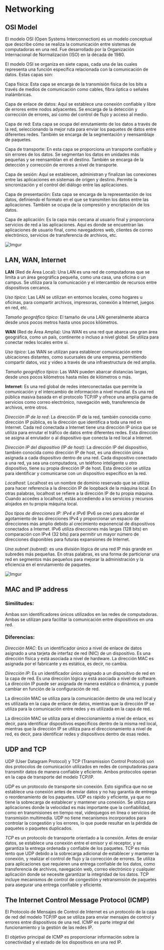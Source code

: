 # Networking

## OSI Model
El modelo OSI (Open Systems Interconnection) es un modelo conceptual que describe cómo se realiza la comunicación entre sistemas de computadoras en una red. Fue desarrollado por la Organización Internacional de Normalización (ISO) en la década de 1980.

El modelo OSI se organiza en siete capas, cada una de las cuales representa una función específica relacionada con la comunicación de datos. Estas capas son:

Capa física: Esta capa se encarga de la transmisión física de los bits a través de medios de comunicación como cables, fibra óptica o señales inalámbricas.

Capa de enlace de datos: Aquí se establece una conexión confiable y libre de errores entre nodos adyacentes. Se encarga de la detección y corrección de errores, así como del control de flujo y acceso al medio.

Capa de red: Esta capa se ocupa del enrutamiento de los datos a través de la red, seleccionando la mejor ruta para enviar los paquetes de datos entre diferentes redes. También se encarga de la segmentación y reensamblaje de paquetes.

Capa de transporte: En esta capa se proporciona un transporte confiable y sin errores de los datos. Se segmentan los datos en unidades más pequeñas y se reensamblan en el destino. También se encarga de la detección y corrección de errores a nivel de transporte.

Capa de sesión: Aquí se establecen, administran y finalizan las conexiones entre las aplicaciones en sistemas de origen y destino. Permite la sincronización y el control del diálogo entre las aplicaciones.

Capa de presentación: Esta capa se encarga de la representación de los datos, definiendo el formato en el que se transmiten los datos entre las aplicaciones. También se ocupa de la compresión y encriptación de los datos.

Capa de aplicación: Es la capa más cercana al usuario final y proporciona servicios de red a las aplicaciones. Aquí es donde se encuentran las aplicaciones de usuario final, como navegadores web, clientes de correo electrónico, servicios de transferencia de archivos, etc.

![Imgur](https://imgur.com/fCfXdSY)

## LAN, WAN, Internet
__LAN__ (Red de Área Local): Una LAN es una red de computadoras que se limita a un área geográfica pequeña, como una casa, una oficina o un campus. Se utiliza para la comunicación y el intercambio de recursos entre dispositivos cercanos.

*Uso típico*: Las LAN se utilizan en entornos locales, como hogares u oficinas, para compartir archivos, impresoras, conexión a Internet, juegos en red, etc.

*Tamaño geográfico típico*: El tamaño de una LAN generalmente abarca desde unos pocos metros hasta unos pocos kilómetros.

__WAN__ (Red de Área Amplia): Una WAN es una red que abarca una gran área geográfica, como un país, continente o incluso a nivel global. Se utiliza para conectar redes locales entre sí.

*Uso típico*: Las WAN se utilizan para establecer comunicación entre ubicaciones distantes, como sucursales de una empresa, permitiendo compartir datos, voz y video a través de una infraestructura de red amplia.

*Tamaño geográfico típico*: Las WAN pueden abarcar distancias largas, desde unos pocos kilómetros hasta miles de kilómetros o más.

__Internet__: Es una red global de redes interconectadas que permite la comunicación y el intercambio de información a nivel mundial. Es una red pública masiva basada en el protocolo TCP/IP y ofrece una amplia gama de servicios como correo electrónico, navegación web, transferencia de archivos, entre otros.

*Dirección IP de la red*: La dirección IP de la red, también conocida como dirección IP pública, es la dirección que identifica a toda una red en Internet. Cada red conectada a Internet tiene una dirección IP única que se utiliza para enrutar el tráfico de datos entre diferentes redes. Esta dirección se asigna al enrutador o al dispositivo que conecta la red local a Internet.

*Dirección IP del dispositivo (IP de host)*: La dirección IP del dispositivo, también conocida como dirección IP de host, es una dirección única asignada a cada dispositivo dentro de una red. Cada dispositivo conectado a una red, ya sea una computadora, un teléfono inteligente u otro dispositivo, tiene su propia dirección IP de host. Esta dirección se utiliza para identificar y comunicarse con un dispositivo específico en la red.

*Localhost*: Localhost es un nombre de dominio reservado que se utiliza para hacer referencia a la dirección IP de loopback de la máquina local. En otras palabras, localhost se refiere a la dirección IP de tu propia máquina. Cuando accedes a localhost, estás accediendo a los servicios y recursos alojados en tu propia máquina local.

*Dos tipos de direcciones IP: IPv4 e IPv6*
IPv6 se creó para abordar el agotamiento de las direcciones IPv4 y proporcionar un espacio de direcciones más amplio debido al crecimiento exponencial de dispositivos conectados a Internet. IPv6 utiliza direcciones más largas (128 bits) en comparación con IPv4 (32 bits) para permitir un mayor número de direcciones disponibles para futuras expansiones de Internet.

*Una subnet (subred)*: es una división lógica de una red IP más grande en subredes más pequeñas. En otras palabras, es una forma de particionar una red en segmentos más pequeños para mejorar la administración y la eficiencia en el enrutamiento de paquetes.

![Imgur](https://imgur.com/YoPow3h)

## MAC and IP address

### Similitudes:

Ambas son identificadores únicos utilizados en las redes de computadoras.
Ambas se utilizan para facilitar la comunicación entre dispositivos en una red.

### Diferencias:

*Dirección MAC*: Es un identificador único a nivel de enlace de datos asignado a una tarjeta de interfaz de red (NIC) de un dispositivo. Es una dirección física y está asociada a nivel de hardware. La dirección MAC es asignada por el fabricante y es estática, es decir, no cambia.

*Dirección IP*: Es un identificador único asignado a un dispositivo de red en la capa de red. Es una dirección lógica y está asociada a nivel de software. La dirección IP puede ser asignada de manera estática o dinámica, y puede cambiar en función de la configuración de red.

La dirección MAC se utiliza para la comunicación dentro de una red local y es utilizada en la capa de enlace de datos, mientras que la dirección IP se utiliza para la comunicación entre redes y es utilizada en la capa de red.

La dirección MAC se utiliza para el direccionamiento a nivel de enlace, es decir, para identificar dispositivos específicos dentro de la misma red local, mientras que la dirección IP se utiliza para el direccionamiento a nivel de red, es decir, para identificar redes y dispositivos dentro de esas redes.

## UDP and TCP
UDP (User Datagram Protocol) y TCP (Transmission Control Protocol) son dos protocolos de comunicación utilizados en redes de computadoras para transmitir datos de manera confiable y eficiente. Ambos protocolos operan en la capa de transporte del modelo TCP/IP.

*UDP* es un protocolo de transporte sin conexión. Esto significa que no se establece una conexión antes de enviar datos y no hay garantía de entrega o reordenamiento de los paquetes.
UDP es rápido y eficiente, ya que no tiene la sobrecarga de establecer y mantener una conexión.
Se utiliza para aplicaciones donde la velocidad es más importante que la confiabilidad, como en transmisiones en tiempo real, videojuegos en línea o servicios de transmisión multimedia.
UDP no tiene mecanismos incorporados para controlar la congestión y los errores, lo que puede resultar en la pérdida de paquetes o paquetes duplicados.

*TCP* es un protocolo de transporte orientado a la conexión. Antes de enviar datos, se establece una conexión entre el emisor y el receptor, y se garantiza la entrega ordenada y confiable de los paquetes.
TCP es más lento que UDP debido a la sobrecarga adicional de establecer y mantener la conexión, y realizar el control de flujo y la corrección de errores.
Se utiliza para aplicaciones que requieren una entrega confiable de los datos, como transferencia de archivos, navegación web, correo electrónico y cualquier aplicación donde se necesite garantizar la integridad de los datos.
TCP incluye mecanismos de control de congestión y retransmisión de paquetes para asegurar una entrega confiable y eficiente.


## The Internet Control Message Protocol (ICMP)
El Protocolo de Mensajes de Control de Internet es un protocolo de la capa de red del modelo TCP/IP que se utiliza para enviar mensajes de control y errores entre dispositivos de una red. ICMP es parte integral del funcionamiento y la gestión de las redes IP.

El objetivo principal de ICMP es proporcionar información sobre la conectividad y el estado de los dispositivos en una red IP.
